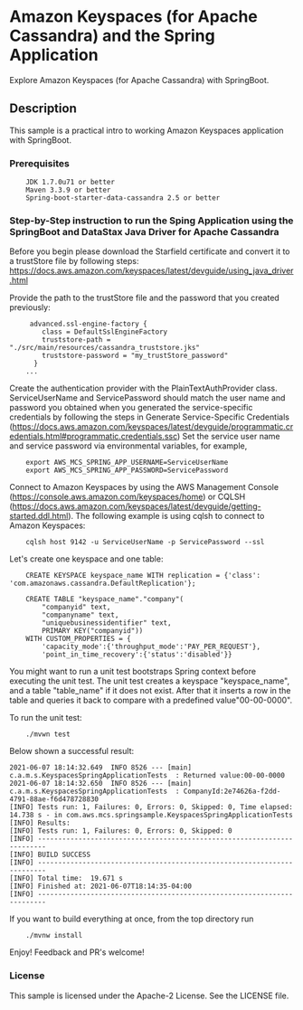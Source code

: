 # Amazon Keyspaces (for Apache Cassandra) and the Spring Application

Explore Amazon Keyspaces (for Apache Cassandra) with SpringBoot.
## Description 
This sample is a practical intro to working Amazon Keyspaces application with SpringBoot.

### Prerequisites
````
    JDK 1.7.0u71 or better
    Maven 3.3.9 or better
    Spring-boot-starter-data-cassandra 2.5 or better
````

### Step-by-Step instruction to run the Sping Application using the SpringBoot and DataStax Java Driver for Apache Cassandra 
Before you begin please download the Starfield certificate and convert it to a trustStore file by following steps: 
https://docs.aws.amazon.com/keyspaces/latest/devguide/using_java_driver.html

Provide the path to the trustStore file and the password that you created previously:

``` ...
     advanced.ssl-engine-factory {
        class = DefaultSslEngineFactory
        truststore-path = "./src/main/resources/cassandra_truststore.jks"
        truststore-password = "my_trustStore_password"
      }
    ...
```

Create the authentication provider with the PlainTextAuthProvider class. ServiceUserName and ServicePassword should match 
the user name and password you obtained when you generated the service-specific credentials by following the steps in 
Generate Service-Specific Credentials 
(https://docs.aws.amazon.com/keyspaces/latest/devguide/programmatic.credentials.html#programmatic.credentials.ssc)
Set the service user name and service password via environmental variables, for example, 
``` 
    export AWS_MCS_SPRING_APP_USERNAME=ServiceUserName 
    export AWS_MCS_SPRING_APP_PASSWORD=ServicePassword 
```

Connect to Amazon Keyspaces by using the AWS Management Console (https://console.aws.amazon.com/keyspaces/home) or 
CQLSH (https://docs.aws.amazon.com/keyspaces/latest/devguide/getting-started.ddl.html).
The following example is using cqlsh to connect to Amazon Keyspaces:  
```
    cqlsh host 9142 -u ServiceUserName -p ServicePassword --ssl
```

Let's create one keyspace and one table:
````
    CREATE KEYSPACE keyspace_name WITH replication = {'class': 'com.amazonaws.cassandra.DefaultReplication'};
````

````
    CREATE TABLE "keyspace_name"."company"(
        "companyid" text,
        "companyname" text,
        "uniquebusinessidentifier" text,
        PRIMARY KEY("companyid"))
    WITH CUSTOM_PROPERTIES = {
        'capacity_mode':{'throughput_mode':'PAY_PER_REQUEST'},
        'point_in_time_recovery':{'status':'disabled'}}
````

You might want to run a unit test bootstraps Spring context before executing the unit test.
The unit test creates a keyspace "keyspace_name", and a table "table_name" if it does not exist.
After that it inserts a row in the table and queries it back to compare with a predefined value"00-00-0000".

To run the unit test: 

```
    ./mvwn test
```

Below shown a successful result:

```
2021-06-07 18:14:32.649  INFO 8526 --- [main] c.a.m.s.KeyspacesSpringApplicationTests  : Returned value:00-00-0000
2021-06-07 18:14:32.650  INFO 8526 --- [main] c.a.m.s.KeyspacesSpringApplicationTests  : CompanyId:2e74626a-f2dd-4791-88ae-f6d478728830
[INFO] Tests run: 1, Failures: 0, Errors: 0, Skipped: 0, Time elapsed: 14.738 s - in com.aws.mcs.springsample.KeyspacesSpringApplicationTests
[INFO] Results: 
[INFO] Tests run: 1, Failures: 0, Errors: 0, Skipped: 0
[INFO] ------------------------------------------------------------------------
[INFO] BUILD SUCCESS
[INFO] ------------------------------------------------------------------------
[INFO] Total time:  19.671 s
[INFO] Finished at: 2021-06-07T18:14:35-04:00
[INFO] ------------------------------------------------------------------------
```   

If you want to build everything at once, from the top directory run
```
    ./mvnw install
```

Enjoy! Feedback and PR's welcome!

### License

This sample is licensed under the Apache-2 License. See the LICENSE file.
  